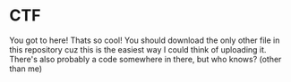 # CTF
You got to here! Thats so cool! You should download the only other file in this repository cuz this is the easiest way I could think of uploading it. There's also probably a code somewhere in there, but who knows? (other than me)
